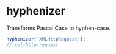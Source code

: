 # hyphenizer

Transforms Pascal Case to hyphen-case.

```js
hyphenizer('XMLHttpRequest');
// xml-http-request
```
